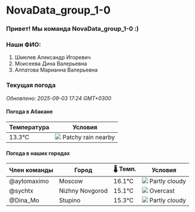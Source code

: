 # NovaData_group_1-0
### Привет! Мы команда NovaData_group_1-0 :)

### Наши ФИО:
1. Шмелев Александр Игоревич
2. Моисеева Дина Валерьевна
3. Алпатова Марианна Валерьевна

### Текущая погода
<!-- WEATHER:START -->
_Обновлено: 2025-09-03 17:24 GMT+0300_

#### Погода в Абакане

| Температура | Условия |
|-------------|----------|
| 13.3°C     | ![](https://cdn.weatherapi.com/weather/64x64/night/176.png) Patchy rain nearby |

#### Погода в наших городах

| Член команды  | Город               | 🌡️ Темп.  | Условия          |
|---------------|---------------------|-----------|--------------------|
| @aytomaximo    | Moscow              |   16.1°C | ![](https://cdn.weatherapi.com/weather/64x64/day/116.png) Partly cloudy |
| @sychtx        | Nizhny Novgorod     |   15.1°C | ![](https://cdn.weatherapi.com/weather/64x64/day/122.png) Overcast     |
| @Dina_Mo       | Stupino             |   15.3°C | ![](https://cdn.weatherapi.com/weather/64x64/day/116.png) Partly cloudy |

<!-- WEATHER:END -->
